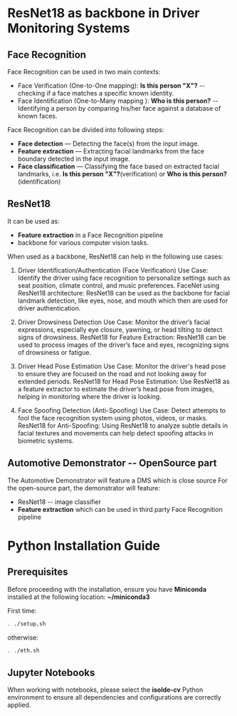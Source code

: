# ResNet18 as backbone in  Driver Monitoring Systems

## Face Recognition
Face Recognition can be used in two main contexts:  
- Face Verification (One-to-One mapping): **Is this person "X"?**  -- checking if a face matches a specific known identity.
- Face Identification (One-to-Many mapping ): **Who is this person?**  -- Identifying a person by comparing his/her face against a database of  known faces.  

Face Recognition can be divided into following steps:

- **Face detection**  — Detecting the face(s) from the input image.
- **Feature extraction** — Extracting facial landmarks from the face boundary detected in the input image.
- **Face classification** — Classifying the face based on extracted facial landmarks, i.e. **Is this person "X"?**(verification) or **Who is this person?**(identification)

## ResNet18
It can be used as:   
- **Feature extraction** in a Face Recognition pipeline
- backbone for various computer vision tasks.

When used as a backbone, ResNet18 can help in the following use cases:

1. Driver Identification/Authentication (Face Verification)
Use Case: Identify the driver using face recognition to personalize settings such as seat position, climate control, and music preferences.
 FaceNet using ResNet18 architecture: ResNet18 can be used as the backbone for facial landmark detection, like eyes, nose, and mouth  which  then are used for driver authentication.

2. Driver Drowsiness Detection
Use Case: Monitor the driver’s facial expressions, especially eye closure, yawning, or head tilting to detect signs of drowsiness.
ResNet18 for Feature Extraction: ResNet18 can be used to process images of the driver’s face and eyes, recognizing signs of drowsiness or fatigue.

3. Driver Head Pose Estimation
Use Case: Monitor the driver's head pose to ensure they are focused on the road and not looking away for extended periods.
ResNet18 for Head Pose Estimation: Use ResNet18 as a feature extractor to estimate the driver’s head pose from images, helping in monitoring where the driver is looking.

4. Face Spoofing Detection (Anti-Spoofing)
Use Case: Detect attempts to fool the face recognition system using photos, videos, or masks.
ResNet18 for Anti-Spoofing: Using ResNet18 to analyze subtle details in facial textures and movements can help detect spoofing attacks in biometric systems.

## Automotive Demonstrator -- OpenSource part
The Automotive Demonstrator will feature a DMS which is close source
For the open-source part, the demonstrator will feature:
- ResNet18 -- image classifier
-  **Feature extraction** which can be used in third party Face Recognition pipeline

# Python Installation Guide

## Prerequisites

Before proceeding with the installation, ensure you have **Miniconda** installed at the following location: **~/miniconda3**
  
  
First time:   
```sh
. ./setup.sh 
```

otherwise:  
```sh
. ./eth.sh 
```
## Jupyter Notebooks

When working with notebooks, please select the **isolde-cv** Python environment to ensure all dependencies and configurations are correctly applied.